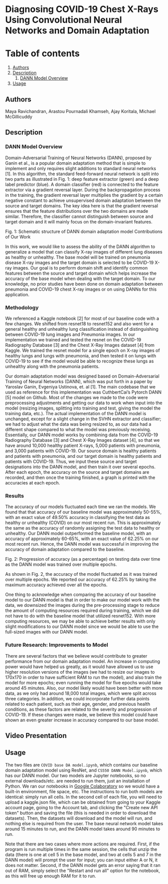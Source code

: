 # Diagnosing COVID-19 Chest X-Rays Using Convolutional Neural Networks and Domain Adaptation

# Table of contents
1. [Authors](#authors)
2. [Description](#Description)
    1. [DANN Model Overview](#DANNModelOverview)
3. [Usage](#Usage)

## Authors
Maya Ravichandran, Arastou Pournadali Khamseh, Ajay Koritala, Michael McGillicuddy

## Description
### DANN Model Overview
Domain-Adversarial Training of Neural Networks (DANN), proposed by Ganin et al., is a popular domain adaptation method that is simple to implement and only requires slight additions to standard neural networks [1]. In this algorithm, the standard feed-forward neural network is split into two parts as illustrated in Fig. 1:  deep feature extractor (green) and a deep label predictor (blue). A domain classifier (red) is connected to the feature extractor via a gradient reversal layer. During the backpropagation process in the training, the gradient reversal layer multiplies the gradient by a certain negative constant to achieve unsupervised domain adaptation between the source and target domains. The key idea here is that the gradient reversal ensures that the feature distributions over the two domains are made similar. Therefore, the classifier cannot distinguish between source and target domain and it will mainly focus on the domain-invariant features.

Fig. 1: Schematic structure of DANN domain adaptation model
Contributions of Our Work

In this work, we would like to assess the ability of the DANN algorithm to generalize a model that can classify X-ray images of different lung diseases as healthy or unhealthy. The base model will be trained on pneumonia disease X-ray images and the target domain is selected to be COVID-19 X-ray images. Our goal is to perform domain shift and identify common features between the source and target domain which helps increase the accuracy of the base model when dealing with the target domain. To our knowledge, no prior studies have been done on domain adaptation between pneumonia and COVID-19 chest X-ray images or on using DANNs for this application. 

### Methodology
We referenced a Kaggle notebook [2] for most of our baseline code with a few changes. We shifted from resnet18 to resnet152 and also went for a general healthy and unhealthy lung classification instead of distinguishing between COVID-19 lung images and Pneumonia images. In our implementation we trained and tested the resnet on the COVID-19 Radiography Database [3] and the Chest X-Ray Images dataset [4] from Kaggle. We trained the resnet model for a single epoch on X-ray images of healthy lungs and lungs with pneumonia, and then tested it on lungs with COVID-19 to see if the model would be able to recognize these lungs as unhealthy along with the pneumonia patients. 

Our domain adaptation model was designed based on Domain-Adversarial Training of Neural Networks (DANN), which was put forth in a paper by Yaroslav Ganin, Evgeniya Ustinova, et. al [1].  The main codebase that we used as reference for this implementation was CuthbertCai’s Pytorch DANN [5] model on Github.  Most of the changes we made to the code were preprocessing adjustments and getting our data to work when input into the model (resizing images, splitting into training and test, giving the model the training data, etc.).  The actual implementation of the DANN model is unchanged, except for a slight change in the SVHN extractor and classifier; we had to adjust what the data was being resized to, as our data had a different shape compared to what the model was previously receiving.
Essentially, our DANN model works by combining data from the COVID-19 Radiography Database [3] and Chest X-Ray Images dataset [4], so that we have around 10,000 healthy patient X-rays, 5,000 patients with pneumonia, and 3,000 patients with COVID-19.  Our source domain is healthy patients and patients with pneumonia, and our target domain is healthy patients and patients with COVID-19.  Thus, we input these source and target designations into the DANN model, and then train it over several epochs.  After each epoch, the accuracy on the source and target domains are recorded, and then once the training finished, a graph is printed with the accuracies at each epoch.

### Results
The accuracy of our models fluctuated each time we ran the models. We found that that accuracy of our baseline model was approximately 50-55%, with an exact value of 49.50% accuracy in classifying the test data as healthy or unhealthy (COVID) on our most recent run. This is approximately the same as the accuracy of randomly assigning the test data to healthy or unhealthy. Our DANN model outperformed the baseline model, with an accuracy of approximately 60-65%, with an exact value of 62.25% on our most recent run. Hence, the DANN model was successful in improving the accuracy of domain adaptation compared to the baseline. 

Fig. 2: Progression of accuracy (as a percentage) on testing data over time as the DANN model was trained over multiple epochs.

As shown in Fig. 2, the accuracy of the model fluctuated as it was trained over multiple epochs. We reported our accuracy of 62.25% by taking the maximum accuracy achieved over all the epochs.

One thing to acknowledge when comparing the accuracy of our baseline model to our DANN model is that in order to make our model work with the data, we downsized the images during the pre-processing stage to reduce the amount of computing resources required during training, which we did not have to do with the baseline model that utilized resnet152. With more computing resources, we may be able to achieve better results with only slight modifications to our DANN model since we would be able to use the full-sized images with our DANN model. 

### Future Research: Improvements to Model
There are several factors that we believe would contribute to greater performance from our domain adaptation model.  An increase in computing power would have helped us greatly, as it would have allowed us to use higher resolution versions of the images (we had to resize our images to 170x170 in order to have sufficient RAM to run the model), and also train the model for more epochs; even running the model for five epochs would take around 45 minutes.  Also, our model likely would have been better with more data, as we only had around 18,000 total images, which were split across three categories. In addition, we could incorporate further data points related to each patient, such as their age, gender, and previous health conditions, as these factors are related to the severity and progression of COVID-19. If these changes were made, we believe this model could have shown an even greater increase in accuracy compared to our base model.


## Video Presentation

## Usage
The two files are `COVID base DA model.ipynb`, which contains our baseline domain adaptation model using ResNet, and `CS550 DANN Model.ipynb`, which has our DANN model. Our two models are Jupyter notebooks, so no external downloads/etc. are needed to run them, just an installation of Python.  We ran our notebooks in [Google Colaboratory](https://colab.research.google.com/) so we would have a built-in environment, file space, etc.  The instructions to run both models are identical: simply run all cells.  In the second cell of each file, you will need to upload a kaggle.json file, which can be obtained from going to your Kaggle account page, going to the Account tab, and clicking the "Create new API token" button and saving the file (this is needed in order to download the datasets).  Then, the datasets will download and the model will run, and nothing else is required from the user.  The base neural network model takes around 15 minutes to run, and the DANN model takes around 90 minutes to run.  

Note that there are two cases where more actions are required.  First, if the program is run multiple times in the same session, the cells that unzip the data (there is one at cell 5 in the base model, and two at cells 5 and 7 in the DANN model) will prompt the user for input; you can input either A or N, it does not matter. Second, if the DANN model gets an error saying that it ran out of RAM, simply select the "Restart and run all" option for the notebook, as this will free up enough RAM for it to run.
